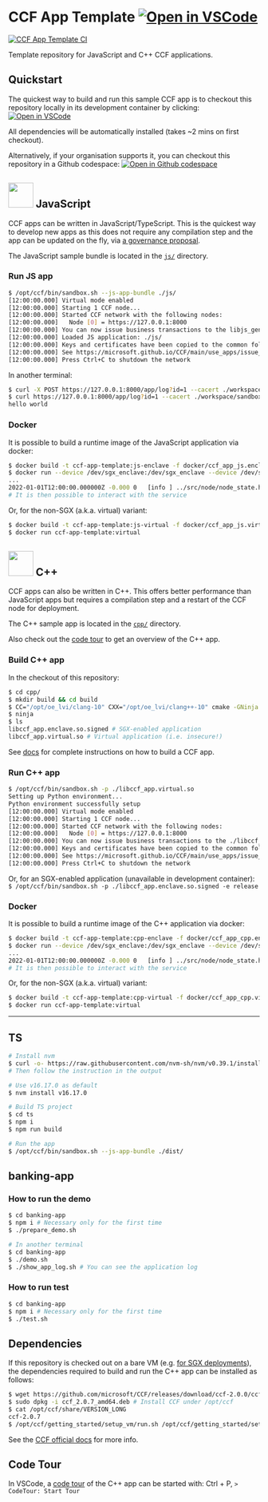 # CCF App Template [![Open in VSCode](https://img.shields.io/static/v1?label=Open+in&message=VSCode&logo=visualstudiocode&color=007ACC&logoColor=007ACC&labelColor=2C2C32)](https://vscode.dev/redirect?url=vscode://ms-vscode-remote.remote-containers/cloneInVolume?url=https://github.com/microsoft/ccf-app-template)

[![CCF App Template CI](https://github.com/microsoft/ccf-app-template/actions/workflows/ci.yml/badge.svg)](https://github.com/microsoft/ccf-app-template/actions/workflows/ci.yml)

Template repository for JavaScript and C++ CCF applications.

## Quickstart

The quickest way to build and run this sample CCF app is to checkout this repository locally in its development container by clicking: 
[![Open in VSCode](https://img.shields.io/static/v1?label=Open+in&message=VSCode&logo=visualstudiocode&color=007ACC&logoColor=007ACC&labelColor=2C2C32)](https://vscode.dev/redirect?url=vscode://ms-vscode-remote.remote-containers/cloneInVolume?url=https://github.com/microsoft/ccf-app-template)

All dependencies will be automatically installed (takes ~2 mins on first checkout).

Alternatively, if your organisation supports it, you can checkout this repository in a Github codespace: [![Open in Github codespace](https://img.shields.io/static/v1?label=Open+in&message=GitHub+codespace&logo=github&color=2F363D&logoColor=white&labelColor=2C2C32)](https://github.com/codespaces/new?hide_repo_select=true&ref=main&repo=496290904&machine=basicLinux32gb&devcontainer_path=.devcontainer.json&location=WestEurope)

## <img src="https://user-images.githubusercontent.com/42961061/191275583-88e00f94-73aa-4d66-9786-047987eb9fa9.png" height=50px> </img> JavaScript

CCF apps can be written in JavaScript/TypeScript. This is the quickest way to develop new apps as this does not require any compilation step and the app can be updated on the fly, via [a governance proposal](https://microsoft.github.io/CCF/main/build_apps/js_app_bundle.html#deployment).

The JavaScript sample bundle is located in the [`js/`](js/) directory.

### Run JS app

```bash
$ /opt/ccf/bin/sandbox.sh --js-app-bundle ./js/
[12:00:00.000] Virtual mode enabled
[12:00:00.000] Starting 1 CCF node...
[12:00:00.000] Started CCF network with the following nodes:
[12:00:00.000]   Node [0] = https://127.0.0.1:8000
[12:00:00.000] You can now issue business transactions to the libjs_generic application
[12:00:00.000] Loaded JS application: ./js/
[12:00:00.000] Keys and certificates have been copied to the common folder: .../ccf-app-template/workspace/sandbox_common
[12:00:00.000] See https://microsoft.github.io/CCF/main/use_apps/issue_commands.html for more information
[12:00:00.000] Press Ctrl+C to shutdown the network
```

In another terminal:

```bash
$ curl -X POST https://127.0.0.1:8000/app/log?id=1 --cacert ./workspace/sandbox_common/service_cert.pem -H "Content-Type: application/json" --data '{"msg": "hello world"}'
$ curl https://127.0.0.1:8000/app/log?id=1 --cacert ./workspace/sandbox_common/service_cert.pem
hello world
```

### Docker

It is possible to build a runtime image of the JavaScript application via docker:

```bash
$ docker build -t ccf-app-template:js-enclave -f docker/ccf_app_js.enclave .
$ docker run --device /dev/sgx_enclave:/dev/sgx_enclave --device /dev/sgx_provision:/dev/sgx_provision -v /dev/sgx:/dev/sgx ccf-app-template:js-enclave
...
2022-01-01T12:00:00.000000Z -0.000 0   [info ] ../src/node/node_state.h:1790        | Network TLS connections now accepted
# It is then possible to interact with the service
```

Or, for the non-SGX (a.k.a. virtual) variant:

```bash
$ docker build -t ccf-app-template:js-virtual -f docker/ccf_app_js.virtual .
$ docker run ccf-app-template:virtual
```

## <img src="https://user-images.githubusercontent.com/42961061/191275172-24269bf0-bb9c-402d-8900-2d589582a781.png" height=50px></img> C++ 

CCF apps can also be written in C++. This offers better performance than JavaScript apps but requires a compilation step and a restart of the CCF node for deployment.

The C++ sample app is located in the [`cpp/`](cpp/) directory.

Also check out the [code tour](#code-tour) to get an overview of the C++ app.

### Build C++ app

In the checkout of this repository:

```bash
$ cd cpp/
$ mkdir build && cd build
$ CC="/opt/oe_lvi/clang-10" CXX="/opt/oe_lvi/clang++-10" cmake -GNinja ..
$ ninja
$ ls
libccf_app.enclave.so.signed # SGX-enabled application
libccf_app.virtual.so # Virtual application (i.e. insecure!)
```

See [docs](https://microsoft.github.io/CCF/main/build_apps) for complete instructions on how to build a CCF app.

### Run C++ app

```bash
$ /opt/ccf/bin/sandbox.sh -p ./libccf_app.virtual.so
Setting up Python environment...
Python environment successfully setup
[12:00:00.000] Virtual mode enabled
[12:00:00.000] Starting 1 CCF node...
[12:00:00.000] Started CCF network with the following nodes:
[12:00:00.000]   Node [0] = https://127.0.0.1:8000
[12:00:00.000] You can now issue business transactions to the ./libccf_app.virtual.so application
[12:00:00.000] Keys and certificates have been copied to the common folder: .../ccf-app-template/build/workspace/sandbox_common
[12:00:00.000] See https://microsoft.github.io/CCF/main/use_apps/issue_commands.html for more information
[12:00:00.000] Press Ctrl+C to shutdown the network
```

Or, for an SGX-enabled application (unavailable in development container): `$ /opt/ccf/bin/sandbox.sh -p ./libccf_app.enclave.so.signed -e release`

### Docker

It is possible to build a runtime image of the C++ application via docker:

```bash
$ docker build -t ccf-app-template:cpp-enclave -f docker/ccf_app_cpp.enclave .
$ docker run --device /dev/sgx_enclave:/dev/sgx_enclave --device /dev/sgx_provision:/dev/sgx_provision -v /dev/sgx:/dev/sgx ccf-app-template:cpp-enclave
...
2022-01-01T12:00:00.000000Z -0.000 0   [info ] ../src/node/node_state.h:1790        | Network TLS connections now accepted
# It is then possible to interact with the service
```

Or, for the non-SGX (a.k.a. virtual) variant:

```bash
$ docker build -t ccf-app-template:cpp-virtual -f docker/ccf_app_cpp.virtual .
$ docker run ccf-app-template:virtual
```

---

## TS
```bash
# Install nvm
$ curl -o- https://raw.githubusercontent.com/nvm-sh/nvm/v0.39.1/install.sh | bash
# Then follow the instruction in the output

# Use v16.17.0 as default
$ nvm install v16.17.0

# Build TS project
$ cd ts
$ npm i
$ npm run build

# Run the app
$ /opt/ccf/bin/sandbox.sh --js-app-bundle ./dist/
```

## banking-app

### How to run the demo

```bash
$ cd banking-app
$ npm i # Necessary only for the first time
$ ./prepare_demo.sh

# In another terminal
$ cd banking-app
$ ./demo.sh
$ ./show_app_log.sh # You can see the application log
```

### How to run test
```bash
$ cd banking-app
$ npm i # Necessary only for the first time
$ ./test.sh
```

## Dependencies

If this repository is checked out on a bare VM (e.g. [for SGX deployments](https://docs.microsoft.com/en-us/azure/confidential-computing/quick-create-portal)), the dependencies required to build and run the C++ app can be installed as follows:

```bash
$ wget https://github.com/microsoft/CCF/releases/download/ccf-2.0.0/ccf_2.0.7_amd64.deb
$ sudo dpkg -i ccf_2.0.7_amd64.deb # Install CCF under /opt/ccf
$ cat /opt/ccf/share/VERSION_LONG
ccf-2.0.7
$ /opt/ccf/getting_started/setup_vm/run.sh /opt/ccf/getting_started/setup_vm/app-dev.yml # Install dependencies
```

See the [CCF official docs](https://microsoft.github.io/CCF/main/build_apps/install_bin.html#install-ccf) for more info.

## Code Tour

In VSCode, a [code tour](https://marketplace.visualstudio.com/items?itemName=vsls-contrib.codetour) of the C++ app can be started with: Ctrl + P, `> CodeTour: Start Tour`
